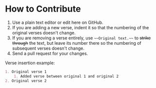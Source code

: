 How to Contribute
=================

1. Use a plain text editor or edit here on GitHub.
2. If you are adding a new verse, indent it so that the numbering of the original verses doesn't change.
3. If you are removing a verse entirely, use `~~Original text.~~` to ~~strike through~~ the text, but leave its number there so the numbering of subsequent verses doesn't change.
4. Send a pull request for your changes.

Verse insertion example:

```markdown
1. Original verse 1
	1. Added verse between original 1 and original 2
2. Original verse 2
```